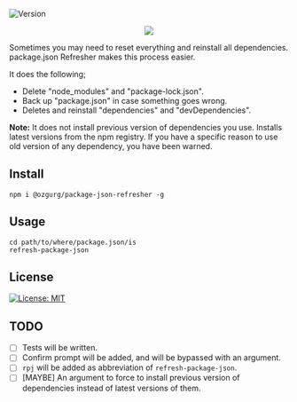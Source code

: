![Version](https://img.shields.io/github/package-json/v/ozgurg/package-json-refresher)

<p align="center">
  <img src="../assets/banner.jpg?raw=true" />
</p>

Sometimes you may need to reset everything and reinstall all dependencies. package.json Refresher makes this process easier.

It does the following;
- Delete "node_modules" and "package-lock.json".
- Back up "package.json" in case something goes wrong.
- Deletes and reinstall "dependencies" and "devDependencies".

**Note:** It does not install previous version of dependencies you use. Installs latest versions from the npm registry. If you have a specific reason to use old version of any dependency, you have been warned.

## Install

    npm i @ozgurg/package-json-refresher -g

## Usage

    cd path/to/where/package.json/is
    refresh-package-json

## License
[![License: MIT](https://img.shields.io/badge/License-MIT-yellow.svg)](https://opensource.org/licenses/MIT)

## TODO
- [ ] Tests will be written.
- [ ] Confirm prompt will be added, and will be bypassed with an argument.
- [ ] `rpj` will be added as abbreviation of `refresh-package-json`.
- [ ]  [MAYBE] An argument to force to install previous version of dependencies instead of latest versions of them.